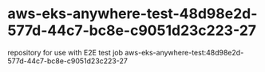 # aws-eks-anywhere-test-48d98e2d-577d-44c7-bc8e-c9051d23c223-27
repository for use with E2E test job aws-eks-anywhere-test:48d98e2d-577d-44c7-bc8e-c9051d23c223-27
